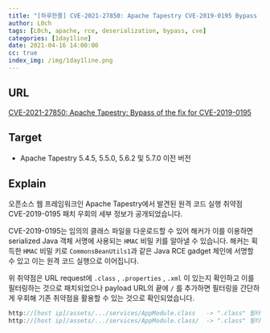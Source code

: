 ```yaml
---
title: "[하루한줄] CVE-2021-27850: Apache Tapestry CVE-2019-0195 Bypass "
author: L0ch
tags: [L0ch, apache, rce, deserialization, bypass, cve]
categories: [1day1line]
date: 2021-04-16 14:00:00
cc: true
index_img: /img/1day1line.png
---
```


## URL

[CVE-2021-27850: Apache Tapestry: Bypass of the fix for CVE-2019-0195](https://seclists.org/oss-sec/2021/q2/23)

## Target

- Apache Tapestry 5.4.5, 5.5.0, 5.6.2 및 5.7.0 이전 버전

## Explain

오픈소스 웹 프레임워크인 Apache Tapestry에서 발견된 원격 코드 실행 취약점 CVE-2019-0195 패치 우회의 세부 정보가 공개되었습니다.

CVE-2019-0195는 임의의 클래스 파일을 다운로드할 수 있어 해커가 이를 이용하면 serialized Java 객체 서명에 사용되는 `HMAC` 비밀 키를 알아낼 수 있습니다. 해커는 획득한 `HMAC` 비밀 키로 `CommonsBeanUtils1`과 같은 Java RCE gadget 체인에 서명할 수 있고 이는 원격 코드 실행으로 이어집니다.

위 취약점은 URL request에 `.class` , `.properties` , `.xml` 이 있는지 확인하고 이를 필터링하는 것으로 패치되었으나 payload URL의 끝에 `/` 를 추가하면 필터링을 간단하게 우회해 기존 취약점을 활용할 수 있는 것으로 확인되었습니다.

```cpp
http://[host ip]/assets/.../services/AppModule.class   -> ".class" 필터링 적용됨 
http://[host ip]/assets/.../services/AppModule.class/  -> ".class" 필터링 우회
```